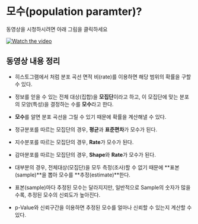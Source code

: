 # 모수(population paramter)?

동영상을 시청하시려면 아래 그림을 클릭하세요

[![Watch the video](https://img.youtube.com/vi/vikkiwjQqfU/hqdefault.jpg)](https://youtu.be/vikkiwjQqfU)

## 동영상 내용 정리

- 히스토그램에서 처럼 분포 곡선 면적 비(rate)를 이용하면 해당 범위의 확률을 구할 수 있다.
  
- 정보를 얻을 수 있는 전체 대상(집합)을 **모집단**이라고 하고, 이 모집단에 맞는 분포의 모양(특성)을 결정하는 수를 **모수**라고 한다.
  
- **모수**를 알면 분포 곡선을 그릴 수 있기 때문에 확률을 계산해낼 수 있다.
  
- 정규분포를 따르는 모집단의 경우, **평균**과 **표준편차**가 모수가 된다.
  
- 지수분포를 따르는 모집단의 경우, **Rate**가 모수가 된다.
  
- 감마분포를 따르는 모집단의 경우, **Shape**와 **Rate**가 모수가 된다.
  
- 대부분의 경우, 전체대상(모집단)을 모두 측정(조사)할 수 없기 때문에 **표본(sample)**을 뽑아 모수를 **추정(estimate)**한다.
  
- 표본(sample)마다 추정된 모수는 달라지지만, 일반적으로 Sample의 숫자가 많을 수록, 추정된 모수의 신뢰도가 높아진다.
  
- p-Value와 신뢰구간을 이용하면 추정된 모수를 얼마나 신뢰할 수 있는지 계산할 수 있다.
